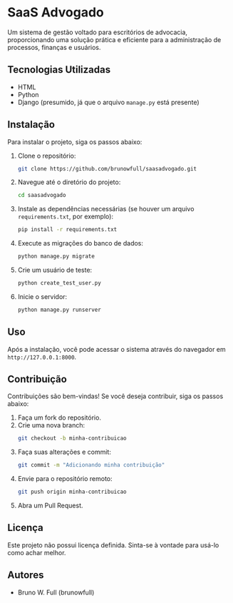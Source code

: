 # SaaS Advogado

Um sistema de gestão voltado para escritórios de advocacia, proporcionando uma solução prática e eficiente para a administração de processos, finanças e usuários.

## Tecnologias Utilizadas

- HTML
- Python
- Django (presumido, já que o arquivo `manage.py` está presente)

## Instalação

Para instalar o projeto, siga os passos abaixo:

1. Clone o repositório:
   ```bash
   git clone https://github.com/brunowfull/saasadvogado.git
   ```
2. Navegue até o diretório do projeto:
   ```bash
   cd saasadvogado
   ```
3. Instale as dependências necessárias (se houver um arquivo `requirements.txt`, por exemplo):
   ```bash
   pip install -r requirements.txt
   ```
4. Execute as migrações do banco de dados:
   ```bash
   python manage.py migrate
   ```
5. Crie um usuário de teste:
   ```bash
   python create_test_user.py
   ```
6. Inicie o servidor:
   ```bash
   python manage.py runserver
   ```

## Uso

Após a instalação, você pode acessar o sistema através do navegador em `http://127.0.0.1:8000`.

## Contribuição

Contribuições são bem-vindas! Se você deseja contribuir, siga os passos abaixo:

1. Faça um fork do repositório.
2. Crie uma nova branch:
   ```bash
   git checkout -b minha-contribuicao
   ```
3. Faça suas alterações e commit:
   ```bash
   git commit -m "Adicionando minha contribuição"
   ```
4. Envie para o repositório remoto:
   ```bash
   git push origin minha-contribuicao
   ```
5. Abra um Pull Request.

## Licença

Este projeto não possui licença definida. Sinta-se à vontade para usá-lo como achar melhor.

## Autores

- Bruno W. Full (brunowfull)
